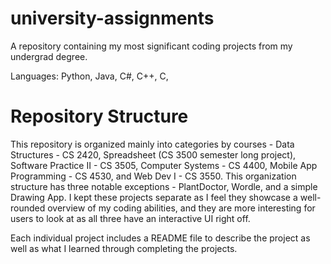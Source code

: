 # university-assignments
A repository containing my most significant coding projects from my undergrad degree. 

Languages:
Python,
Java,
C#,
C++,
C,

# Repository Structure 
This repository is organized mainly into categories by courses - Data Structures - CS 2420, Spreadsheet (CS 3500 semester long project), Software Practice II - CS 3505, Computer Systems - CS 4400, Mobile App Programming - CS 4530, and Web Dev I - CS 3550. This organization structure has three notable exceptions - PlantDoctor, Wordle, and a simple Drawing App. I kept these projects separate as I feel they showcase a well-rounded overview of my coding abilities, and they are more interesting for users to look at as all three have an interactive UI right off. 

Each individual project includes a README file to describe the project as well as what I learned through completing the projects. 
